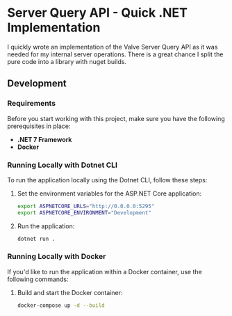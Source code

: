 # Server Query API - Quick .NET Implementation

I quickly wrote an implementation of the Valve Server Query API as it was needed for my internal server operations. There is a great chance I split the pure code into a library with nuget builds.

## Development


### Requirements

Before you start working with this project, make sure you have the following prerequisites in place:

- **.NET 7 Framework**
- **Docker** 

### Running Locally with Dotnet CLI

To run the application locally using the Dotnet CLI, follow these steps:

1. Set the environment variables for the ASP.NET Core application:

   ```sh
   export ASPNETCORE_URLS="http://0.0.0.0:5295"
   export ASPNETCORE_ENVIRONMENT="Development"
   ```

2. Run the application:
   ```sh
   dotnet run .
   ```

### Running Locally with Docker

If you'd like to run the application within a Docker container, use the following commands:

1. Build and start the Docker container:
   ```sh
   docker-compose up -d --build
   ```

